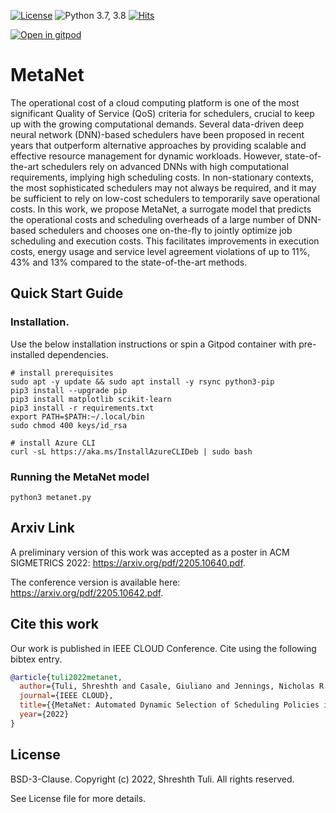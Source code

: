 [![License](https://img.shields.io/badge/License-BSD%203--Clause-red.svg)](https://github.com/imperial-qore/MetaNet/blob/master/LICENSE)
![Python 3.7, 3.8](https://img.shields.io/badge/python-3.7%20%7C%203.8-blue.svg)
[![Hits](https://hits.seeyoufarm.com/api/count/incr/badge.svg?url=https%3A%2F%2Fgithub.com%2Fimperial-qore%2FMetaNet&count_bg=%23FFC401&title_bg=%23555555&icon=&icon_color=%23E7E7E7&title=hits&edge_flat=false)](https://hits.seeyoufarm.com)

<a href="https://gitpod.io/#https://github.com/imperial-qore/MetaNet/">
    <img src="https://gitpod.io/button/open-in-gitpod.svg" alt="Open in gitpod">
  </a>
  
# MetaNet

The operational cost of a cloud computing platform is one of the most significant Quality of Service (QoS) criteria for schedulers, crucial to keep up with the growing computational demands. Several data-driven deep neural network (DNN)-based schedulers have been proposed in recent years that outperform alternative approaches by providing scalable and effective resource management for dynamic workloads. However, state-of-the-art schedulers rely on advanced DNNs with high computational requirements, implying high scheduling costs. In non-stationary contexts, the most sophisticated schedulers may not always be required, and it may be sufficient to rely on low-cost schedulers to temporarily save operational costs. In this work, we propose MetaNet, a surrogate model that predicts the operational costs and scheduling overheads of a large number of DNN-based schedulers and chooses one on-the-fly to jointly optimize job scheduling and execution costs. This facilitates improvements in execution costs, energy usage and service level agreement violations of up to 11\%, 43\% and 13\% compared to the state-of-the-art methods.

## Quick Start Guide

### Installation.

Use the below installation instructions or spin a Gitpod container with pre-installed dependencies.

```console
# install prerequisites
sudo apt -y update && sudo apt install -y rsync python3-pip
pip3 install --upgrade pip
pip3 install matplotlib scikit-learn
pip3 install -r requirements.txt
export PATH=$PATH:~/.local/bin
sudo chmod 400 keys/id_rsa

# install Azure CLI
curl -sL https://aka.ms/InstallAzureCLIDeb | sudo bash
```

### Running the MetaNet model
```console
python3 metanet.py
```

## Arxiv Link

A preliminary version of this work was accepted as a poster in ACM SIGMETRICS 2022: https://arxiv.org/pdf/2205.10640.pdf.

The conference version is available here: https://arxiv.org/pdf/2205.10642.pdf.

## Cite this work
Our work is published in IEEE CLOUD Conference. Cite using the following bibtex entry.
```bibtex
@article{tuli2022metanet,
  author={Tuli, Shreshth and Casale, Giuliano and Jennings, Nicholas R.},
  journal={IEEE CLOUD}, 
  title={{MetaNet: Automated Dynamic Selection of Scheduling Policies in Cloud Environments}}, 
  year={2022}
}
```


## License

BSD-3-Clause. 
Copyright (c) 2022, Shreshth Tuli.
All rights reserved.

See License file for more details.



